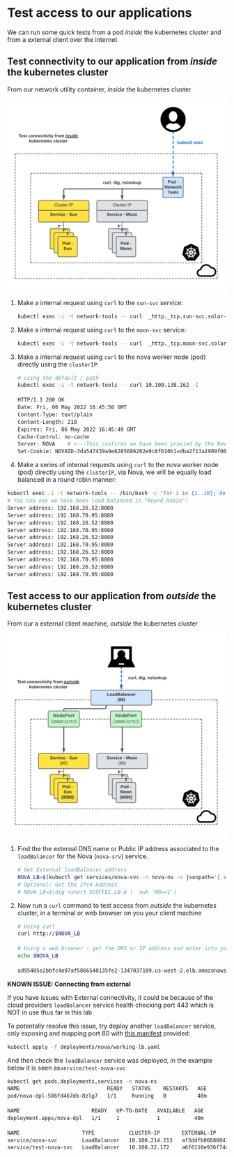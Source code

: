 # Test access to our applications

We can run some quick tests from a pod *inside* the kubernetes cluster and from a
external client over the internet

## Test connectivity to our application from *inside* the kubernetes cluster

From our network utility container, *inside* the kubernetes cluster

![Test connectivity to our application from *inside* the kubernetes cluster](media/image20.png)

1.  Make a internal request using `curl` to the `sun-svc` service:
    
    ```bash
    kubectl exec -i -t network-tools -- curl  _http._tcp.sun-svc.solar-system.svc.cluster.local:8080
    ```

1. Make a internal request using `curl` to the `moon-svc` service:
  
    ```bash
    kubectl exec -i -t network-tools -- curl  _http._tcp.moon-svc.solar-system.svc.cluster.local:8080
    ```

1. Make a internal request using `curl` to the nova worker node (pod) directly using the `clusterIP`:

    ```bash
    # using the default / path
    kubectl exec -i -t network-tools -- curl 10.100.138.162 -I

    HTTP/1.1 200 OK
    Date: Fri, 06 May 2022 16:45:50 GMT
    Content-Type: text/plain
    Content-Length: 210
    Expires: Fri, 06 May 2022 16:45:49 GMT
    Cache-Control: no-cache
    Server: NOVA    # <---This confirms we have been proxied by the Nova ADC worker node
    Set-Cookie: NOVAID-3da547439a9e6285686202e9c8f610b1=dba2f13a1909f004; path=/; HttpOnly
    ```

1. Make a series of internal requests using `curl` to the nova worker node (pod)
   directly using the `clusterIP`, via Nova, we will be equally load balanced in
   a round robin manner:

  ```bash
  kubectl exec -i -t network-tools -- /bin/bash -c "for i in {1..10}; do curl -s http://10.100.138.162 | grep 'Server address'; done"
  # You can see we have been load balanced in "Round Robin":
  Server address: 192.168.26.52:8080
  Server address: 192.168.70.95:8080
  Server address: 192.168.26.52:8080
  Server address: 192.168.70.95:8080
  Server address: 192.168.26.52:8080
  Server address: 192.168.70.95:8080
  Server address: 192.168.26.52:8080
  Server address: 192.168.70.95:8080
  Server address: 192.168.26.52:8080
  Server address: 192.168.70.95:8080
  ```

## Test access to our application from *outside* the kubernetes cluster

From our a external client machine, *outside* the kubernetes cluster

![Test connectivity to our application from *outside* the kubernetes cluster](media/image23.png)

1. Find the the external DNS name or Public IP address associated to the
   `loadBalancer` for the Nova (`nova-srv`) service.

    ```bash
    # Get External loadBalancer address
    NOVA_LB=$(kubectl get services/nova-svc -n nova-ns -o jsonpath='{.status.loadBalancer.ingress[*].hostname}') 
    # Optional: Get the IPv4 Address
    # NOVA_LB=$(dig +short $COFFEE_LB A |  awk 'NR==1')
    ```

1. Now run a `curl` command to test access from *outside* the kubernetes
   cluster, in a terminal or web browser on you your client machine 

    ```bash
    # Using curl 
    curl http://$NOVA_LB

    # Using a web browser - get the DNS or IP address and enter into your web browser
    echo $NOVA_LB

    ad95405e2bbfc4e97af5866540135fe2-1347037189.us-west-2.elb.amazonaws.com
    ```

**KNOWN ISSUE: Connecting from external**

If you have issues with External connectivity, it could be because of the cloud
providers `loadBalancer` service health checking port 443 which is NOT in use
thus far in this lab

To potentally resolve this issue, try deploy another `loadBalancer` service,
only exposing and mapping port 80 with [this
manifest](deployments/nova/working-lb.yaml) provided:

```bash
kubectl apply -f deployments/nova/working-lb.yaml
```

And then check the `loadBalancer` service was deployed, in the example below it
is seen as`service/test-nova-svc`

```bash
kubectl get pods,deployments,services -n nova-ns
NAME                            READY   STATUS    RESTARTS   AGE
pod/nova-dpl-586fd467db-8zlg7   1/1     Running   0          40m

NAME                       READY   UP-TO-DATE   AVAILABLE   AGE
deployment.apps/nova-dpl   1/1     1            1           40m

NAME                    TYPE           CLUSTER-IP       EXTERNAL-IP                                                               PORT(S)                                     AGE
service/nova-svc        LoadBalancer   10.100.214.213   af3ddfb0668604150b92812938fadf8b-429243784.us-west-2.elb.amazonaws.com    443:31101/TCP,80:31574/TCP,1080:32260/TCP   40m
service/test-nova-svc   LoadBalancer   10.100.32.172    a6f6110e936f74d3484d6d1c5dce8bdb-1861995351.us-west-2.elb.amazonaws.com   80:31623/TCP                                31m 
```